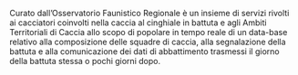 Curato dall’Osservatorio Faunistico Regionale è un insieme di servizi rivolti ai cacciatori coinvolti nella caccia al cinghiale in battuta e agli Ambiti Territoriali di Caccia allo scopo di popolare in tempo reale di un data-base relativo alla composizione delle squadre di caccia, alla segnalazione della battuta e alla comunicazione dei dati di abbattimento trasmessi il giorno della battuta stessa o pochi giorni dopo.
